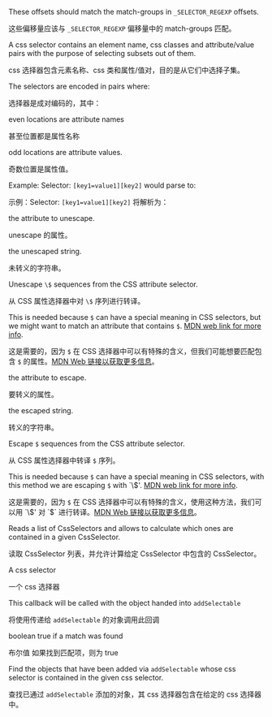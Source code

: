 These offsets should match the match-groups in `_SELECTOR_REGEXP` offsets.

这些偏移量应该与 `_SELECTOR_REGEXP` 偏移量中的 match-groups 匹配。

A css selector contains an element name,
css classes and attribute/value pairs with the purpose
of selecting subsets out of them.

css 选择器包含元素名称、css 类和属性/值对，目的是从它们中选择子集。

The selectors are encoded in pairs where:

选择器是成对编码的，其中：

even locations are attribute names

甚至位置都是属性名称

odd locations are attribute values.

奇数位置是属性值。

Example:
Selector: `[key1=value1][key2]` would parse to:

示例：Selector: `[key1=value1][key2]` 将解析为：

the attribute to unescape.

unescape 的属性。

the unescaped string.

未转义的字符串。

Unescape `\$` sequences from the CSS attribute selector.

从 CSS 属性选择器中对 `\$` 序列进行转译。

This is needed because `$` can have a special meaning in CSS selectors,
but we might want to match an attribute that contains `$`.
[MDN web link for more
info](https://developer.mozilla.org/en-US/docs/Web/CSS/Attribute_selectors).

这是需要的，因为 `$` 在 CSS 选择器中可以有特殊的含义，但我们可能想要匹配包含 `$` 的属性。[MDN
Web 链接以获取更多信息](https://developer.mozilla.org/en-US/docs/Web/CSS/Attribute_selectors)。

the attribute to escape.

要转义的属性。

the escaped string.

转义的字符串。

Escape `$` sequences from the CSS attribute selector.

从 CSS 属性选择器中转译 `$` 序列。

This is needed because `$` can have a special meaning in CSS selectors,
with this method we are escaping `$` with \`\\$'.
[MDN web link for more
info](https://developer.mozilla.org/en-US/docs/Web/CSS/Attribute_selectors).

这是需要的，因为 `$` 在 CSS 选择器中可以有特殊的含义，使用这种方法，我们可以用 \`\\$' 对 `$`
进行转译。[MDN Web
链接以获取更多信息](https://developer.mozilla.org/en-US/docs/Web/CSS/Attribute_selectors)。

Reads a list of CssSelectors and allows to calculate which ones
are contained in a given CssSelector.

读取 CssSelector 列表，并允许计算给定 CssSelector 中包含的 CssSelector。

A css selector

一个 css 选择器

This callback will be called with the object handed into `addSelectable`

将使用传递给 `addSelectable` 的对象调用此回调

boolean true if a match was found

布尔值 如果找到匹配项，则为 true

Find the objects that have been added via `addSelectable`
whose css selector is contained in the given css selector.

查找已通过 `addSelectable` 添加的对象，其 css 选择器包含在给定的 css 选择器中。